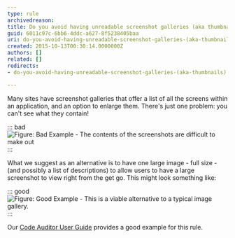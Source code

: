 ```yaml
---
type: rule
archivedreason: 
title: Do you avoid having unreadable screenshot galleries (aka thumbnails)?
guid: 6011c97c-6bb6-4ddc-a627-8f5238405baa
uri: do-you-avoid-having-unreadable-screenshot-galleries-(aka-thumbnails)
created: 2015-10-13T00:30:14.0000000Z
authors: []
related: []
redirects:
- do-you-avoid-having-unreadable-screenshot-galleries-(aka-thumbnails)

---
```


Many sites have screenshot galleries that offer a list of all the screens within an application, and an option to enlarge them. There's just one problem: you can't see what they contain!

<!--endintro-->


::: bad  
![Figure: Bad Example - The contents of the screenshots are difficult to make out](ScreenGalleryBad.gif)  
:::

What we suggest as an alternative is to have one large image - full size - (and possibly a list of descriptions) to allow users to have a large screenshot to view right from the get go. This might look something like:


::: good  
![Figure: Good Example - This is a viable alternative to a typical image gallery.](ScreenGalleryGood.jpg)  
:::

Our [Code Auditor User Guide](https://www.ssw.com.au/ssw/CodeAuditor/UserGuide.aspx) provides a good example for this rule.

